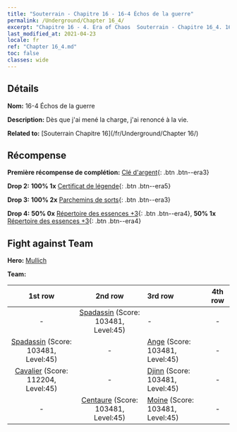 ```yaml
---
title: "Souterrain - Chapitre 16 - 16-4 Échos de la guerre"
permalink: /Underground/Chapter 16_4/
excerpt: "Chapitre 16 - 4. Era of Chaos  Souterrain - Chapitre 16_4. 16-4 Échos de la guerre"
last_modified_at: 2021-04-23
locale: fr
ref: "Chapter 16_4.md"
toc: false
classes: wide
---
```


## Détails

 **Nom:** 16-4 Échos de la guerre

 **Description:** Dès que j'ai mené la charge, j'ai renoncé à la vie.

 **Related to:** [Souterrain Chapitre 16](/fr/Underground/Chapter 16/)

## Récompense

 **Première récompense de complétion:** [Clé d'argent](/ItemsFR/con_693/){: .btn .btn--era3}

 **Drop 2:** **100% 1x** [Certificat de légende](/ItemsFR/mat_67/){: .btn .btn--era5}

 **Drop 3:** **100% 2x** [Parchemins de sorts](/ItemsFR/con_694/){: .btn .btn--era3}

 **Drop 4:** **50% 0x** [Répertoire des essences +3](/ItemsFR/mat_60/){: .btn .btn--era4}, **50% 1x** [Répertoire des essences +3](/ItemsFR/mat_60/){: .btn .btn--era4}


## Fight against Team
 **Hero:** [Mullich](/fr/heroes/Mullich/)

 **Team:**


  | 1st row | 2nd row | 3rd row | 4th row |
  |:----:|:----:|:----|:----:|
  | - | [Spadassin](/fr/units/Swordsman/) (Score: 103481, Level:45)  | - | - |
  | [Spadassin](/fr/units/Swordsman/) (Score: 103481, Level:45)  | - | [Ange](/fr/units/Angel/) (Score: 103481, Level:45)  | - |
  | [Cavalier](/fr/units/Cavalier/) (Score: 112204, Level:45)  | - | [Djinn](/fr/units/Genie/) (Score: 103481, Level:45)  | - |
  | - | [Centaure](/fr/units/Centaur/) (Score: 103481, Level:45)  | [Moine](/fr/units/Monk/) (Score: 103481, Level:45)  | - |


